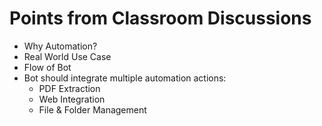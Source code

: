 # Points from Classroom Discussions

- Why Automation?
- Real World Use Case
- Flow of Bot
- Bot should integrate multiple automation actions:
  - PDF Extraction
  - Web Integration
  - File & Folder Management
